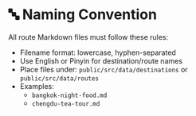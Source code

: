 # 🔤 Naming Convention

All route Markdown files must follow these rules:

- Filename format: lowercase, hyphen-separated
- Use English or Pinyin for destination/route names
- Place files under: `public/src/data/destinations` or `public/src/data/routes`
- Examples:
  - `bangkok-night-food.md`
  - `chengdu-tea-tour.md`